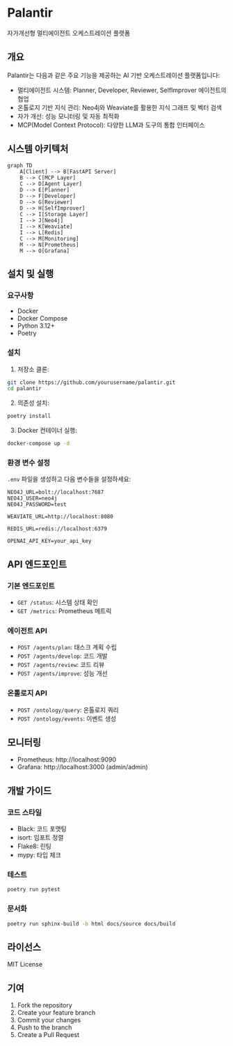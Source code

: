 # Palantir

자가개선형 멀티에이전트 오케스트레이션 플랫폼

## 개요

Palantir는 다음과 같은 주요 기능을 제공하는 AI 기반 오케스트레이션 플랫폼입니다:

- 멀티에이전트 시스템: Planner, Developer, Reviewer, SelfImprover 에이전트의 협업
- 온톨로지 기반 지식 관리: Neo4j와 Weaviate를 활용한 지식 그래프 및 벡터 검색
- 자가 개선: 성능 모니터링 및 자동 최적화
- MCP(Model Context Protocol): 다양한 LLM과 도구의 통합 인터페이스

## 시스템 아키텍처

```mermaid
graph TD
    A[Client] --> B[FastAPI Server]
    B --> C[MCP Layer]
    C --> D[Agent Layer]
    D --> E[Planner]
    D --> F[Developer]
    D --> G[Reviewer]
    D --> H[SelfImprover]
    C --> I[Storage Layer]
    I --> J[Neo4j]
    I --> K[Weaviate]
    I --> L[Redis]
    C --> M[Monitoring]
    M --> N[Prometheus]
    M --> O[Grafana]
```

## 설치 및 실행

### 요구사항

- Docker
- Docker Compose
- Python 3.12+
- Poetry

### 설치

1. 저장소 클론:
```bash
git clone https://github.com/yourusername/palantir.git
cd palantir
```

2. 의존성 설치:
```bash
poetry install
```

3. Docker 컨테이너 실행:
```bash
docker-compose up -d
```

### 환경 변수 설정

`.env` 파일을 생성하고 다음 변수들을 설정하세요:

```env
NEO4J_URL=bolt://localhost:7687
NEO4J_USER=neo4j
NEO4J_PASSWORD=test

WEAVIATE_URL=http://localhost:8080

REDIS_URL=redis://localhost:6379

OPENAI_API_KEY=your_api_key
```

## API 엔드포인트

### 기본 엔드포인트

- `GET /status`: 시스템 상태 확인
- `GET /metrics`: Prometheus 메트릭

### 에이전트 API

- `POST /agents/plan`: 태스크 계획 수립
- `POST /agents/develop`: 코드 개발
- `POST /agents/review`: 코드 리뷰
- `POST /agents/improve`: 성능 개선

### 온톨로지 API

- `POST /ontology/query`: 온톨로지 쿼리
- `POST /ontology/events`: 이벤트 생성

## 모니터링

- Prometheus: http://localhost:9090
- Grafana: http://localhost:3000 (admin/admin)

## 개발 가이드

### 코드 스타일

- Black: 코드 포맷팅
- isort: 임포트 정렬
- Flake8: 린팅
- mypy: 타입 체크

### 테스트

```bash
poetry run pytest
```

### 문서화

```bash
poetry run sphinx-build -b html docs/source docs/build
```

## 라이선스

MIT License

## 기여

1. Fork the repository
2. Create your feature branch
3. Commit your changes
4. Push to the branch
5. Create a Pull Request
